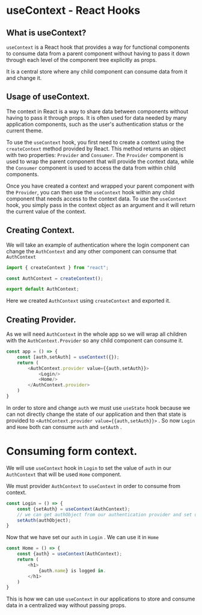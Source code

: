 # useContext - React Hooks

## What is useContext?

`useContext` is a React hook that provides a way for functional components to consume data from a parent component without having to pass it down through each level of the component tree explicitly as props.

It is a central store where any child component can consume data from it and change it.

## Usage of useContext.

The context in React is a way to share data between components without having to pass it through props. It is often used for data needed by many application components, such as the user's authentication status or the current theme.

To use the `useContext` hook, you first need to create a context using the `createContext` method provided by React. This method returns an object with two properties: `Provider` and `Consumer`. The `Provider` component is used to wrap the parent component that will provide the context data, while the `Consumer` component is used to access the data from within child components.

Once you have created a context and wrapped your parent component with the `Provider`, you can then use the `useContext` hook within any child component that needs access to the context data. To use the `useContext` hook, you simply pass in the context object as an argument and it will return the current value of the context.

## Creating Context.

We will take an example of authentication where the login component can change the `AuthContext` and any other component can consume that `AuthContext`

```javascript
import { createContext } from "react";

const AuthContext = createContext();

export default AuthContext;
```

Here we created `AuthContext` using `createContext` and exported it.

## Creating Provider.

As we will need `AuthContext` in the whole app so we will wrap all children with the `AuthContext.Provider` so any child component can consume it.

```javascript
const app = () => {
    const [auth,setAuth] = useContext({});
    return (
        <AuthContext.provider value={{auth,setAuth}}>
            <Login/>
            <Home/>
        </AuthContext.provider>
    )
}
```

In order to store and change `auth` we must use `useState` hook because we can not directly change the state of our application and then that state is provided to `<AuthContext.provider value={{auth,setAuth}}>` . So now `Login` and `Home` both can consume `auth` and `setAuth` .

# Consuming form context.

We will use `useContext` hook in `Login` to set the value of `auth` in our `AuthContext` that will be used `Home` component.

We must provider `AuthContext` to `useContext` in order to consume from context.

```javascript
const Login = () => {
    const {setAuth} = useContext(AuthContext);
    // we can get authObject from our authentication provider and set using setAuth
    setAuth(authObject);
}
```

Now that we have set our `auth` in `Login` . We can use it in `Home`

```javascript
const Home = () => {
    const {auth} = useContext(AuthContext);
    return (
        <h1>
            {auth.name} is logged in.
        </h1>
    )
}
```

This is how we can use `useContext` in our applications to store and consume data in a centralized way without passing props.